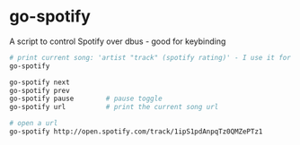 go-spotify
==========

A script to control Spotify over dbus - good for keybinding

```sh
# print current song: 'artist "track" (spotify rating)' - I use it for conky
go-spotify

go-spotify next
go-spotify prev
go-spotify pause		# pause toggle
go-spotify url 			# print the current song url

# open a url
go-spotify http://open.spotify.com/track/1ipS1pdAnpqTz0QMZePTz1

```
